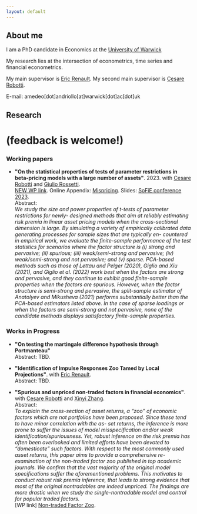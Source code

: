 ```yaml
---
layout: default
---
```


## About me

I am a PhD candidate in Economics at the [University of Warwick](https://warwick.ac.uk/fac/soc/economics/) 

My research lies at the intersection of econometrics, time series and financial econometrics.

My main supervisor is [Eric Renault](https://warwick.ac.uk/fac/soc/economics/staff/emrrenault/#). My second main supervisor is [Cesare Robotti](https://www.cesarerobotti.com).

E-mail: amedeo[dot]andriollo[at]warwick[dot]ac[dot]uk

## Research

# **(feedback is welcome!)**

### Working papers

- **"On the statistical properties of tests of parameter restrictions in beta-pricing models with a large number of assets"**. 2023.
with [Cesare Robotti](https://www.cesarerobotti.com) and [Giulio Rossetti](https://giuliorossetti94.github.io). \
[NEW WP link](https://www.dropbox.com/s/e84bnxvhqwgubom/Rossetti_Andriollo_Robotti-2.pdf?dl=0).
 Online Appendix: [Mispricing](https://www.dropbox.com/s/6uhz62iu0fahm11/output_misspricing.pdf?dl=0). Slides: [SoFiE conference 2023](https://www.dropbox.com/s/as0rnxq13xefbkq/sofie.pdf?dl=0).\
Abstract: \
*We study the size and power properties of t-tests of parameter restrictions for newly- designed methods that aim at reliably estimating risk premia in linear asset pricing models when the cross-sectional dimension is large. By simulating a variety of empirically calibrated data generating processes for sample sizes that are typically en- countered in empirical work, we evaluate the finite-sample performance of the test statistics for scenarios where the factor structure is (i) strong and pervasive; (ii) spurious; (iii) weak/semi-strong and pervasive; (iv) weak/semi-strong and not pervasive; and (v) sparse. PCA-based methods such as those of Lettau and Pelger (2020), Giglio and Xiu (2021), and Giglio et al. (2022) work best when the factors are strong and pervasive, and they continue to exhibit good finite-sample properties when the factors are spurious. However, when the factor structure is semi-strong and pervasive, the split-sample estimator of Anatolyev and Mikusheva (2021) performs substantially better than the PCA-based estimators listed above. In the case of sparse loadings or when the factors are semi-strong and not pervasive, none of the candidate methods displays satisfactory finite-sample properties.*

### Works in Progress

- **"On testing the martingale difference hypothesis through Portmanteau"** \
  Abstract: TBD.

- **"Identification of Impulse Responses Zoo Tamed by Local Projections"**. with [Eric Renault](https://warwick.ac.uk/fac/soc/economics/staff/emrrenault/#).\
  Abstract: TBD.

- **"Spurious and unpriced non-traded factors in financial economics"**. 
with [Cesare Robotti](https://www.cesarerobotti.com) and [Xinyi Zhang](https://warwick.ac.uk/fac/soc/wbs/subjects/finance/faculty1/phd_students/xinyi-zhang/). \
Abstract: \
*To explain the cross-section of asset returns, a “zoo” of economic factors which are not
portfolios have been proposed. Since these tend to have minor correlation with the as-
set returns, the inference is more prone to suffer the issues of model misspecification
and/or weak identification/spuriousness. Yet, robust inference on the risk premia has
often been overlooked and limited efforts have been devoted to “domesticate” such
factors. With respect to the most commonly used asset returns, this paper aims to provide a comprehensive re-examination of the non-traded factor zoo published in top
academic journals. We confirm that the vast majority of the original model specifications suffer the aforementioned problems. This motivates to conduct robust risk premia inference, that leads to strong evidence that most of the original nontradables are
indeed unpriced. The findings are more drastic when we study the single-nontradable
model and control for popular traded factors.*\
[WP link] [Non-traded Factor Zoo](https://www.dropbox.com/scl/fi/iy83j3wae7k4pp1k6gxa7/all_nontraded.xlsx?rlkey=8wl8ym9ygqgz91v4krchj03y3&dl=0).

